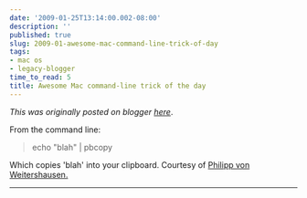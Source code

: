 ```yaml
---
date: '2009-01-25T13:14:00.002-08:00'
description: ''
published: true
slug: 2009-01-awesome-mac-command-line-trick-of-day
tags:
- mac os
- legacy-blogger
time_to_read: 5
title: Awesome Mac command-line trick of the day
---
```


*This was originally posted on blogger [here](https://pydanny.blogspot.com/2009/01/awesome-mac-command-line-trick-of-day.html)*.

<span class="entry-content">From the command line:<br /></span><span class="entry-content"><blockquote>echo "blah" | pbcopy</blockquote></span><span class="entry-content">Which copies 'blah' into your clipboard. Courtesy of </span><a class="reference" href="http://worldcookery.com/">Philipp von Weitershausen.</a>

---

